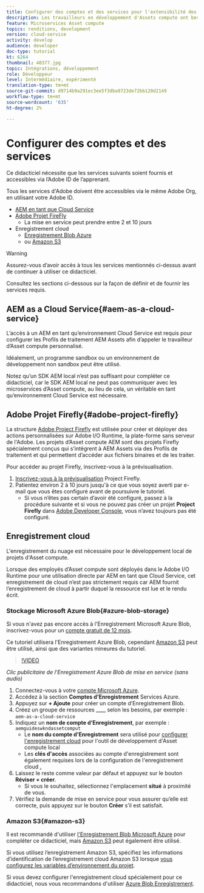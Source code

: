 ```yaml
---
title: Configurer des comptes et des services pour l'extensibilité des Assets compute
description: Les travailleurs en développement d'Assets compute ont besoin d'avoir accès à des comptes et à des services, y compris AEM en tant que Cloud Service, Adobe Project Firefly et enregistrement cloud fourni par Microsoft ou Amazon.
feature: Microservices Asset compute
topics: renditions, development
version: cloud-service
activity: develop
audience: developer
doc-type: tutorial
kt: 6264
thumbnail: 40377.jpg
topic: Intégrations, développement
role: Développeur
level: Intermédiaire, expérimenté
translation-type: tm+mt
source-git-commit: d9714b9a291ec3ee5f3dba9723de72bb120d2149
workflow-type: tm+mt
source-wordcount: '635'
ht-degree: 2%

---
```



# Configurer des comptes et des services

Ce didacticiel nécessite que les services suivants soient fournis et accessibles via l’Adobe ID de l’apprenant.

Tous les services d&#39;Adobe doivent être accessibles via le même Adobe Org, en utilisant votre Adobe ID.

+ [AEM en tant que Cloud Service](#aem-as-a-cloud-service)
+ [Adobe Projet FireFly](#adobe-project-firefly)
   + La mise en service peut prendre entre 2 et 10 jours
+ Enregistrement cloud
   + [Enregistrement Blob Azure](https://azure.microsoft.com/en-us/services/storage/blobs/)
   + ou [Amazon S3](https://aws.amazon.com/s3/?did=ft_card&amp;trk=ft_card)

>[!WARNING]
>
>Assurez-vous d’avoir accès à tous les services mentionnés ci-dessus avant de continuer à utiliser ce didacticiel.
> 
> Consultez les sections ci-dessous sur la façon de définir et de fournir les services requis.

## AEM as a Cloud Service{#aem-as-a-cloud-service}

L’accès à un AEM en tant qu’environnement Cloud Service est requis pour configurer les Profils de traitement AEM Assets afin d’appeler le travailleur d’Asset compute personnalisé.

Idéalement, un programme sandbox ou un environnement de développement non sandbox peut être utilisé.

Notez qu’un SDK AEM local n’est pas suffisant pour compléter ce didacticiel, car le SDK AEM local ne peut pas communiquer avec les microservices d’Asset compute, au lieu de cela, un véritable  en tant qu’environnement Cloud Service est nécessaire.

## Adobe Projet Firefly{#adobe-project-firefly}

La structure [Adobe Project Firefly](https://www.adobe.io/apis/experienceplatform/project-firefly.html) est utilisée pour créer et déployer des actions personnalisées sur Adobe I/O Runtime, la plate-forme sans serveur de l&#39;Adobe. Les projets d’Asset compute AEM sont des projets Firefly spécialement conçus qui s’intègrent à AEM Assets via des Profils de traitement et qui permettent d’accéder aux fichiers binaires et de les traiter.

Pour accéder au projet Firefly, inscrivez-vous à la prévisualisation.

1. [Inscrivez-vous à la prévisualisation](https://adobeio.typeform.com/to/obqgRm) Project Firefly.
1. Patientez environ 2 à 10 jours jusqu&#39;à ce que vous soyez averti par e-mail que vous êtes configuré avant de poursuivre le tutoriel.
   + Si vous n’êtes pas certain d’avoir été configuré, passez à la procédure suivante et si vous ne pouvez pas créer un projet __Project Firefly__ dans [Adobe Developer Console](https://console.adobe.io), vous n’avez toujours pas été configuré.

## Enregistrement cloud

L&#39;enregistrement du nuage est nécessaire pour le développement local de projets d&#39;Asset compute.

Lorsque des employés d’Asset compute sont déployés dans le Adobe I/O Runtime pour une utilisation directe par AEM en tant que Cloud Service, cet enregistrement de cloud n’est pas strictement requis car AEM fournit l’enregistrement de cloud à partir duquel la ressource est lue et le rendu écrit.

### Stockage Microsoft Azure Blob{#azure-blob-storage}

Si vous n&#39;avez pas encore accès à l&#39;Enregistrement Microsoft Azure Blob, inscrivez-vous pour un [compte gratuit de 12 mois](https://azure.microsoft.com/en-us/free/).

Ce tutoriel utilisera l&#39;Enregistrement Azure Blob, cependant [Amazon S3](#amazon-s3) peut être utilisé, ainsi que des variantes mineures du tutoriel.

>[!VIDEO](https://video.tv.adobe.com/v/40377/?quality=12&learn=on)

_Clic publicitaire de l&#39;Enregistrement Azure Blob de mise en service (sans audio)_


1. Connectez-vous à votre [compte Microsoft Azure](https://azure.microsoft.com/en-us/account/).
1. Accédez à la section __Comptes d&#39;Enregistrement__ Services Azure.
1. Appuyez sur __+ Ajoute__ pour créer un compte d’Enregistrement Blob.
1. Créez un groupe de ressources ____ selon les besoins, par exemple : `aem-as-a-cloud-service`
1. Indiquez un __nom de compte d’Enregistrement__, par exemple : `aemguideswkndassetcomput`
   + Le __nom du compte d&#39;Enregistrement__ sera utilisé pour [configurer l&#39;enregistrement cloud](../develop/environment-variables.md) pour l&#39;outil de développement d&#39;Asset compute local
   + Les __clés d&#39;accès__ associées au compte d&#39;enregistrement sont également requises lors de la configuration de l&#39;enregistrement cloud [.](../develop/environment-variables.md)
1. Laissez le reste comme valeur par défaut et appuyez sur le bouton __Réviser + créer__.
   + Si vous le souhaitez, sélectionnez l&#39;emplacement __situé__ à proximité de vous.
1. Vérifiez la demande de mise en service pour vous assurer qu’elle est correcte, puis appuyez sur le bouton __Créer__ s’il est satisfait.

### Amazon S3{#amazon-s3}

Il est recommandé d&#39;utiliser [l&#39;Enregistrement Blob Microsoft Azure](#azure-blob-storage) pour compléter ce didacticiel, mais [Amazon S3](https://aws.amazon.com/s3/?did=ft_card&amp;trk=ft_card) peut également être utilisé.

Si vous utilisez l’enregistrement Amazon S3, spécifiez les informations d’identification de l’enregistrement cloud Amazon S3 lorsque [vous configurez les variables d’environnement du projet](../develop/environment-variables.md#amazon-s3).

Si vous devez configurer l&#39;enregistrement cloud spécialement pour ce didacticiel, nous vous recommandons d&#39;utiliser [Azure Blob Enregistrement](#azure-blob-storage).
